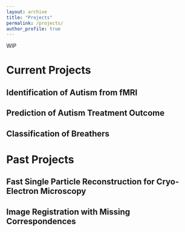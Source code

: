 ```yaml
---
layout: archive
title: "Projects"
permalink: /projects/
author_profile: true
---
```


WIP

# Current Projects

## Identification of Autism from fMRI

## Prediction of Autism Treatment Outcome

## Classification of Breathers

# Past Projects

## Fast Single Particle Reconstruction for Cryo-Electron Microscopy

## Image Registration with Missing Correspondences

<!---
{% include base_path %}


{% for post in site.projects %}
  {% include archive-single.html %}
{% endfor %}
--->


